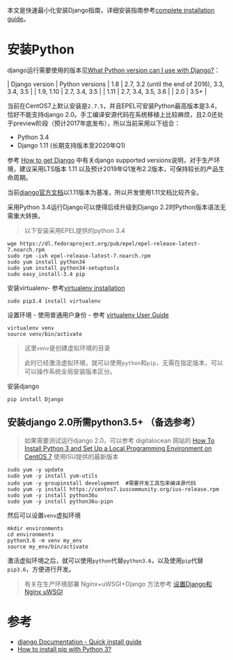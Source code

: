 本文是快速最小化安装Django指南，详细安装指南参考[complete installation guide](https://docs.djangoproject.com/en/1.11/topics/install/)。

# 安装Python

django运行需要使用的版本见[What Python version can I use with Django?](https://docs.djangoproject.com/en/1.11/faq/install/#faq-python-version-support)：

| Django version | Python versions
| 1.8 | 2.7, 3.2 (until the end of 2016), 3.3, 3.4, 3.5 |
| 1.9, 1.10 | 2.7, 3.4, 3.5 |
| 1.11 | 2.7, 3.4, 3.5, 3.6 |
| 2.0 | 3.5+ |

当前在CentOS7上默认安装是`2.7.5`，并且EPEL可安装Python最高版本是3.4，恰好不能支持django 2.0。手工编译安源代码在系统移植上比较麻烦，且2.0还处于preview阶段（预计2017年底发布），所以当前采用以下组合：

* Python 3.4
* Django 1.11 (长期支持版本至2020年Q1)

参考 [How to get Django](https://www.djangoproject.com/download/) 中有关django supported versions说明，对于生产环境，建议采用LTS版本 1.11 以及预计2019年Q1发布2.2版本，可保持较长的产品生命周期。

当前[django官方文档](https://docs.djangoproject.com/)以1.11版本为基准，所以开发使用1.11文档比较齐全。

采用Python 3.4运行Django可以使得后续升级到Django 2.2时Python版本语法无需重大转换。

> 以下安装采用EPEL提供的python 3.4

```
wge https://dl.fedoraproject.org/pub/epel/epel-release-latest-7.noarch.rpm
sudo rpm -ivh epel-release-latest-7.noarch.rpm
sudo yum install python34
sudo yum install python34-setuptools
sudo easy_install-3.4 pip
```

安装virtualenv- 参考[virtualenv installation](https://virtualenv.pypa.io/en/stable/installation/)

```
sudo pip3.4 install virtualenv
```

设置环境 - 使用普通用户身份 - 参考 [virtualenv User Guide](https://virtualenv.pypa.io/en/stable/userguide/)

```
virtualenv venv
source venv/bin/activate
```

> 这里`venv`是创建虚拟环境的目录
>
> 此时已经激活虚拟环境，就可以使用`python`和`pip`，无需在指定版本，可以可以操作系统全局安装版本区分。

安装django

```
pip install Django
```

## 安装django 2.0所需python3.5+ （备选参考）

> 如果需要测试运行django 2.0，可以参考 digitalocean 网站的 [How To Install Python 3 and Set Up a Local Programming Environment on CentOS 7](https://www.digitalocean.com/community/tutorials/how-to-install-python-3-and-set-up-a-local-programming-environment-on-centos-7) 使用ISU提供的最新版本

```
sudo yum -y update
sudo yum -y install yum-utils
sudo yum -y groupinstall development  #需要开发工具包来编译源代码
sudo yum -y install https://centos7.iuscommunity.org/ius-release.rpm
sudo yum -y install python36u
sudo yum -y install python36u-pipn
```

然后可以设置`venv`虚拟环境

```
mkdir environments
cd environments
python3.6 -m venv my_env
source my_env/bin/activate
```

激活虚拟环境之后，就可以使用`python`代替`python3.6`，以及使用`pip`代替`pip3.6`，方便进行开发。

> 有关在生产环境部署 Nginx+uWSGI+Django 方法参考 [设置Django和Nginx uWSGI](../../../../service/nginx/setup_django_with_uwsgi_nginx.md)

# 参考

* [django Documentation - Quick install guide](https://docs.djangoproject.com/en/1.11/intro/install/)
* [How to install pip with Python 3?](https://stackoverflow.com/questions/6587507/how-to-install-pip-with-python-3)
